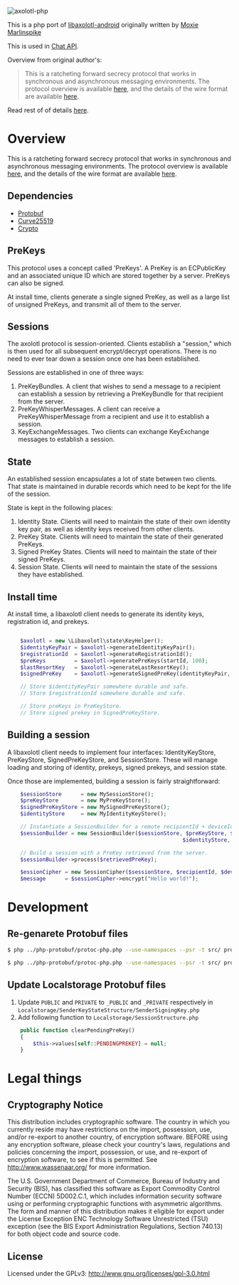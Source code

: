 ![axolotl-php](http://cl.ly/image/0h3c171L190A/download/axolotlphp.png)

This is a php port of [libaxolotl-android](https://github.com/WhisperSystems/libaxolotl-android) originally written by [Moxie Marlinspike](https://github.com/moxie0)

This is used in [Chat API](https://github.com/WHAnonymous/Chat-API).

Overview from original author's:

 > This is a ratcheting forward secrecy protocol that works in synchronous and asynchronous messaging environments. The protocol overview is available [here](https://github.com/trevp/axolotl/wiki), and the details of the wire format are available [here](https://github.com/trevp/axolotl/wiki).
 
Read rest of of details [here](https://github.com/WhisperSystems/libaxolotl-android/blob/master/README.md).

# Overview

This is a ratcheting forward secrecy protocol that works in synchronous and asynchronous messaging 
environments.  The protocol overview is available [here](https://github.com/trevp/axolotl/wiki),
and the details of the wire format are available [here](https://github.com/WhisperSystems/TextSecure/wiki/ProtocolV2).

## Dependencies

* [Protobuf](https://github.com/allegro/php-protobuf)
* [Curve25519](https://github.com/mgp25/curve25519-php)
* [Crypto](https://github.com/bukka/php-crypto)

## PreKeys

This protocol uses a concept called 'PreKeys'.  A PreKey is an ECPublicKey and an associated unique 
ID which are stored together by a server.  PreKeys can also be signed.

At install time, clients generate a single signed PreKey, as well as a large list of unsigned
PreKeys, and transmit all of them to the server.

## Sessions

The axolotl protocol is session-oriented.  Clients establish a "session," which is then used for
all subsequent encrypt/decrypt operations.  There is no need to ever tear down a session once one
has been established.

Sessions are established in one of three ways:

1. PreKeyBundles. A client that wishes to send a message to a recipient can establish a session by
   retrieving a PreKeyBundle for that recipient from the server.
1. PreKeyWhisperMessages.  A client can receive a PreKeyWhisperMessage from a recipient and use it
   to establish a session.
1. KeyExchangeMessages.  Two clients can exchange KeyExchange messages to establish a session.

## State

An established session encapsulates a lot of state between two clients.  That state is maintained
in durable records which need to be kept for the life of the session.

State is kept in the following places:

1. Identity State.  Clients will need to maintain the state of their own identity key pair, as well
   as identity keys received from other clients.
1. PreKey State. Clients will need to maintain the state of their generated PreKeys.
1. Signed PreKey States. Clients will need to maintain the state of their signed PreKeys.
1. Session State.  Clients will need to maintain the state of the sessions they have established.


## Install time

At install time, a libaxolotl client needs to generate its identity keys, registration id, and
prekeys.
```php

    $axolotl = new \Libaxolotl\state\KeyHelper();
    $identityKeyPair = $axolotl->generateIdentityKeyPair();
    $registrationId  = $axolotl->generateRegistrationId();
    $preKeys         = $axolotl->generatePreKeys(startId, 100);
    $lastResortKey   = $axolotl->generateLastResortKey();
    $signedPreKey    = $axolotl->generateSignedPreKey(identityKeyPair, 5);

    // Store $identityKeyPair somewhere durable and safe.
    // Store $registrationId somewhere durable and safe.

    // Store preKeys in PreKeyStore.
    // Store signed prekey in SignedPreKeyStore.
```

## Building a session

A libaxolotl client needs to implement four interfaces: IdentityKeyStore, PreKeyStore, 
SignedPreKeyStore, and SessionStore.  These will manage loading and storing of identity, 
prekeys, signed prekeys, and session state.

Once those are implemented, building a session is fairly straightforward:
```php
    $sessionStore      = new MySessionStore();
    $preKeyStore       = new MyPreKeyStore();
    $signedPreKeyStore = new MySignedPreKeyStore();
    $identityStore     = new MyIdentityKeyStore();

    // Instantiate a SessionBuilder for a remote recipientId + deviceId tuple.
    $sessionBuilder = new SessionBuilder($sessionStore, $preKeyStore, $signedPreKeyStore,
                                                       $identityStore, $recipientId, $deviceId);

    // Build a session with a PreKey retrieved from the server.
    $sessionBuilder->process($retrievedPreKey);

    $essionCipher = new SessionCipher($sessionStore, $recipientId, $deviceId);
    $message      = $sessionCipher->encrypt("Hello world!");
```

# Development
## Re-genarete Protobuf files

```sh
$ php ../php-protobuf/protoc-php.php --use-namespaces --psr -t src/ protobuf/WhisperTextProtocol.proto
```
```sh
$ php ../php-protobuf/protoc-php.php --use-namespaces --psr -t src/ protobuf/LocalStorageProtocol.proto 
```

## Update Localstorage Protobuf files
1. Update `PUBLIC` and `PRIVATE` to `_PUBLIC` and `_PRIVATE` respectively in `Localstorage/SenderKeyStateStructure/SenderSigningKey.php`
2. Add following function to `Localstorage/SessionStructure.php`
```php
    public function clearPendingPreKey()
    {
        $this->values[self::PENDINGPREKEY] = null;
    }
```


# Legal things
## Cryptography Notice

This distribution includes cryptographic software. The country in which you currently reside may have restrictions on the import, possession, use, and/or re-export to another country, of encryption software.
BEFORE using any encryption software, please check your country's laws, regulations and policies concerning the import, possession, or use, and re-export of encryption software, to see if this is permitted.
See <http://www.wassenaar.org/> for more information.

The U.S. Government Department of Commerce, Bureau of Industry and Security (BIS), has classified this software as Export Commodity Control Number (ECCN) 5D002.C.1, which includes information security software using or performing cryptographic functions with asymmetric algorithms.
The form and manner of this distribution makes it eligible for export under the License Exception ENC Technology Software Unrestricted (TSU) exception (see the BIS Export Administration Regulations, Section 740.13) for both object code and source code.

## License

Licensed under the GPLv3: http://www.gnu.org/licenses/gpl-3.0.html


